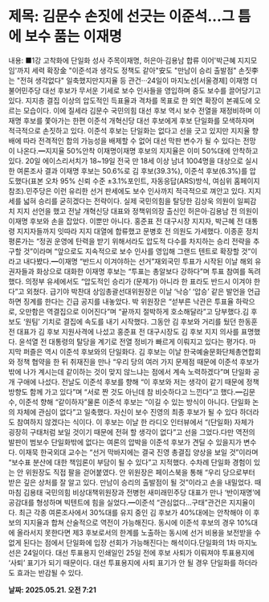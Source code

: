 # **제목: 김문수 손짓에 선긋는 이준석…그 틈에 보수 품는 이재명**

  내용: ■1강 고착화에 단일화 성사 주목이재명, 허은아·김용남 합류 이어'박근혜 지지모임'까지 세력 확장金 "이준석과 생각도 정책도 같아"安도 "만남이 승리 출발점" 손짓李는 "전혀 생각없다" 일축했지만지지율 등 관건···24일이 마지노선[서울경제] 이재명 더불어민주당 대선 후보가 무서운 기세로 보수 인사들을 영입하며 중도 보수를 끌어당기고 있다. 지지층 결집 이상의 압도적인 득표율과 격차를 목표로 한 외연 확장이 본궤도에 오르는 모습이다. 이에 질세라 김문수 국민의힘 대선 후보 역시 보수 전열을 재정비하며 이재명 후보를 쫓아가는 한편 이준석 개혁신당 대선 후보에게 후보 단일화를 모색하자며 적극적으로 손짓하고 있다. 이준석 후보는 단일화는 없다고 선을 긋고 있지만 지지율 향배에 따라 전격적인 합의 가능성을 배제할 수 없어 대선 막판 변수가 될 수 있다는 전망이 나온다.━지지율 50%안착 이재명이재명 후보의 지지율은 이미 50%대에 안착하고 있다. 20일 에이스리서치가 18~19일 전국 만 18세 이상 남녀 1004명을 대상으로 실시한 여론조사 결과 이재명 후보는 50.6%로 김 후보(39.3%), 이준석 후보(6.3%)를 압도했다(표본 오차 95% 신뢰 수준 ±3.1%포인트, 자동응답(ARS)방식, 여심위 홈페이지 참조).민주당은 이런 유리한 선거 판세에도 보수 인사까지 적극적으로 껴안고 있다. 지지세를 넓혀 승리를 굳히겠다는 전략이다. 실제 국민의힘을 탈당한 김상욱 의원이 일찌감치 지지 선언을 했고 전날 개혁신당 대표와 정책위의장 출신인 허은아·김용남 전 의원이 이재명 후보와 손을 잡았다. 이뿐만 아니다. 홍준표 전 대구시장 지지자, 박근혜 전 대통령 지지자들까지 잇따라 지지 대열에 합류했고 문병호 전 의원도 가세했다. 이종훈 정치평론가는 “정권 운영에 탄력을 받기 위해서라도 압도적 다수를 차지하는 승리 전략을 추구할 것”이라며 “앞으로도 지속적으로 보수 인사를 영입해 그랜드 텐트로 확장할 것”이라고 내다봤다.━이재명 “반드시 이겨야하는 선거”재외국민 투표가 시작된 이날 해외 유권자들과 화상으로 대화한 이재명 후보는 “투표는 총알보다 강하다”며 투표 참여를 독려했다. 의정부 유세에서도 “압도적인 승리가 (문제가) 아니라 한 표라도 반드시 이겨야 한다”고 외쳤다. 급기야 박찬대 상임총괄선대위원장은 이날 ‘낙승’ ‘압승’ 같은 발언을 언급하면 징계를 한다는 긴급 공지를 내놓았다. 박 위원장은 “섣부른 낙관은 투표율 하락으로, 오만함은 역결집으로 이어진다”며 “끝까지 절박하게 호소해달라”고 당부했다.김 후보도 ‘원팀’ 기치로 결집에 속도를 내기 시작했다. 그동안 김 후보와 거리를 뒀던 한동훈 전 대표가 김 후보 지원사격에 나섰고 홍준표 전 대구시장도 김 후보 지지 의사를 표명했다. 윤석열 전 대통령의 탈당을 계기로 전열 정비가 빠르게 이뤄지고 있다는 평가다. 마지막 퍼즐은 역시 이준석 후보와의 단일화다. 김 후보는 이날 한국예술문화단체총연합회와 정책 협약을 한 뒤 취재진을 만나 “우리 당의 여러 가지 문제점 때문에 이준석 후보가 밖에 나가 계시는데 같이하는 것이 맞지 않느냐는 점에서 계속 노력하겠다”며 단일화 공개 구애에 나섰다. 전날도 이준석 후보를 향해 “이 후보와 저는 생각이 같기 때문에 정책 방향도 함께 가고 있다”며 “서로 짠 것도 아닌데 참 비슷하다고 느낀다”고 했다.━김문수, 이준석 향해 “같이하자”물론 이준석 후보는 “이길 수 있는 방식이 아니다. 단일화 논의 자체에 관심이 없다”고 일축했다. 자신이 보수 진영의 최종 후보가 될 수 있다 하더라도 참여하지 않겠다는 식이다. 이 후보는 이날 한 라디오 인터뷰에서 “(단일화) 자체가 굉장히 구태처럼 보일 것이기 때문에 전혀 할 생각이 없다”고 선을 그었다.다만 역전의 발판이 범보수 단일화밖에 없다는 여론의 압박을 이준석 후보가 견딜 수 있을지가 변수다. 이재묵 한국외대 교수는 “선거 막바지에는 결국 진영 총결집 양상을 보일 것”이라며 “보수표 분산에 대한 책임론이 부담이 될 수 있다”고 지적했다. 수차례 단일화 경험이 있는 안 위원장도 직접 팔을 걷어붙였다. 안 위원장은 페이스북을 통해 “우리 당으로부터 받은 깊은 상처를 잘 알고 있다. 만남이 승리의 출발점이 될 것”이라고 손을 내밀었다. 때마침 김용태 국민의힘 비상대책위원장과 전병헌 새미래민주당 대표가 만나 ‘반이재명’에 공감대를 형성하며 빅텐트에 힘을 실었다.━이준석 “관심없다…구태”관건은 지지율이다. 최근 각종 여론조사에서 30%대를 유지 중인 김 후보가 40%대에는 안착해야 이 후보의 지지율과 합쳐 산술적으로 역전이 가능해진다. 동시에 이준석 후보의 경우 10%대에 올라서지 못한다면 제3 후보로서의 한계를 노출하는 동시에 선거 비용을 보전받을 수 없게 된다는 점에서 단일화에 입장 선회가 가능해진다는 해석이다.단일화의 1차 마지노선은 24일이다. 대선 투표용지 인쇄일인 25일 전에 후보 사퇴가 이뤄져야 투표용지에 ‘사퇴’ 표기가 되기 때문이다. 대선 투표용지에 사퇴 표기가 안 될 경우 단일화를 하더라도 효과는 반감될 수 있다.

  **날짜: 2025.05.21. 오전 7:21**